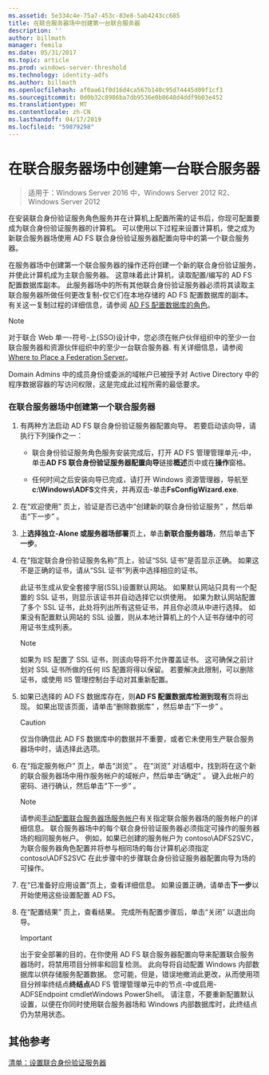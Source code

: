```yaml
---
ms.assetid: 5e334c4e-75a7-453c-83e8-5ab4243cc685
title: 在联合服务器场中创建第一台联合服务器
description: ''
author: billmath
manager: femila
ms.date: 05/31/2017
ms.topic: article
ms.prod: windows-server-threshold
ms.technology: identity-adfs
ms.author: billmath
ms.openlocfilehash: af0aa61f0d16d4ca567b140c95d74445d09f1cf3
ms.sourcegitcommit: 0d0b32c8986ba7db9536e0b8648d4ddf9b03e452
ms.translationtype: MT
ms.contentlocale: zh-CN
ms.lasthandoff: 04/17/2019
ms.locfileid: "59879298"
---
```

# <a name="create-the-first-federation-server-in-a-federation-server-farm"></a>在联合服务器场中创建第一台联合服务器

 >适用于：Windows Server 2016 中，Windows Server 2012 R2、 Windows Server 2012

在安装联合身份验证服务角色服务并在计算机上配置所需的证书后，你现可配置要成为联合身份验证服务器的计算机。 可以使用以下过程来设置计算机，使之成为新联合服务器场使用 AD FS 联合身份验证服务器配置向导中的第一个联合服务器。  
  
在服务器场中创建第一个联合服务器的操作还将创建一个新的联合身份验证服务，并使此计算机成为主联合服务器。 这意味着此计算机，读取配置\/编写的 AD FS 配置数据库副本。 此服务器场中的所有其他联合身份验证服务器必须将其读取主联合服务器所做任何更改复制\-仅它们在本地存储的 AD FS 配置数据库的副本。 有关这一复制过程的详细信息，请参阅 [AD FS 配置数据库的角色](../../ad-fs/technical-reference/The-Role-of-the-AD-FS-Configuration-Database.md)。  
  
> [!NOTE]  
> 对于联合 Web 单一\-符号\-上\(SSO\)设计中，您必须在帐户伙伴组织中的至少一台联合服务器和资源伙伴组织中的至少一台联合服务器. 有关详细信息，请参阅 [Where to Place a Federation Server](https://technet.microsoft.com/library/dd807127.aspx)。  
  
Domain Admins 中的成员身份或委派的域帐户已被授予对 Active Directory 中的程序数据容器的写访问权限，这是完成此过程所需的最低要求。  
  
### <a name="to-create-the-first-federation-server-in-a-federation-server-farm"></a>在联合服务器场中创建第一个联合服务器  
  
1.  有两种方法启动 AD FS 联合身份验证服务器配置向导。 若要启动该向导，请执行下列操作之一：  
  
    -   联合身份验证服务角色服务安装完成后，打开 AD FS 管理管理单元\-中，单击**AD FS 联合身份验证服务器配置向导**链接**概述**页中或在**操作**窗格。  
  
    -   任何时间之后安装向导已完成，请打开 Windows 资源管理器，导航至**c:\\Windows\\ADFS**文件夹，并再双击\-单击**FsConfigWizard.exe**.  
  
2.  在“欢迎使用”  页上，验证是否已选中“创建新的联合身份验证服务”  ，然后单击“下一步” 。  
  
3.  上**选择独立\-Alone 或服务器场部署**页上，单击**新联合服务器场**，然后单击**下一步**。  
  
4.  在“指定联合身份验证服务名称”页上，验证“SSL 证书”是否显示正确。 如果这不是正确的证书，请从“SSL 证书”列表中选择相应的证书。  
  
    此证书生成从安全套接字层\(SSL\)设置默认网站。 如果默认网站只具有一个配置的 SSL 证书，则显示该证书并自动选择它以供使用。 如果为默认网站配置了多个 SSL 证书，此处将列出所有这些证书，并且你必须从中进行选择。 如果没有配置默认网站的 SSL 设置，则从本地计算机上的个人证书存储中的可用证书生成列表。  
  
    > [!NOTE]  
    > 如果为 IIS 配置了 SSL 证书，则该向导将不允许覆盖证书。 这可确保之前计划对 SSL 证书所做的任何 IIS 配置将得以保留。 若要解决此限制，可以删除证书，或使用 IIS 管理控制台手动对其重新配置。  
  
5.  如果已选择的 AD FS 数据库存在，则**AD FS 配置数据库检测到现有**页将出现。 如果出现该页面，请单击“删除数据库” ，然后单击“下一步” 。  
  
    > [!CAUTION]  
    > 仅当你确信此 AD FS 数据库中的数据并不重要，或者它未使用生产联合服务器场中时，请选择此选项。  
  
6.  在“指定服务帐户”  页上，单击“浏览” 。 在“浏览”  对话框中，找到将在这个新的联合服务器场中用作服务帐户的域帐户，然后单击“确定” 。 键入此帐户的密码、进行确认，然后单击“下一步” 。  
  
    > [!NOTE]  
    > 请参阅[手动配置联合服务器场服务帐户](Manually-Configure-a-Service-Account-for-a-Federation-Server-Farm.md)有关指定联合服务器场的服务帐户的详细信息。 联合服务器场中的每个联合身份验证服务器必须指定可操作的服务器场的相同服务帐户。 例如，如果已创建的服务帐户为 contoso\\ADFS2SVC，为联合服务器角色配置并将参与相同场的每台计算机必须指定 contoso\\ADFS2SVC 在此步骤中的步骤联合身份验证服务器配置向导为场的可操作。  
  
7.  在“已准备好应用设置”页上，查看详细信息。 如果设置正确，请单击**下一步**以开始使用这些设置配置 AD FS。  
  
8.  在“配置结果”  页上，查看结果。 完成所有配置步骤后，单击“关闭”   以退出向导。  
  
    > [!IMPORTANT]  
    > 出于安全部署的目的，在你使用 AD FS 联合服务器配置向导来配置联合服务器场时，将禁用项目分辨率和回复检测。 此向导将自动配置 Windows 内部数据库以供存储服务配置数据。 您可能，但是，错误地撤消此更改，从而使用项目分辨率终结点**终结点**AD FS 管理管理单元中的节点\-中或启用\-ADFSEndpoint cmdletWindows PowerShell。 请注意，不要重新配置默认设置，以便在你同时使用联合服务器场和 Windows 内部数据库时，此终结点仍为禁用状态。  
  
## <a name="additional-references"></a>其他参考  
[清单：设置联合身份验证服务器](Checklist--Setting-Up-a-Federation-Server.md)  
  


